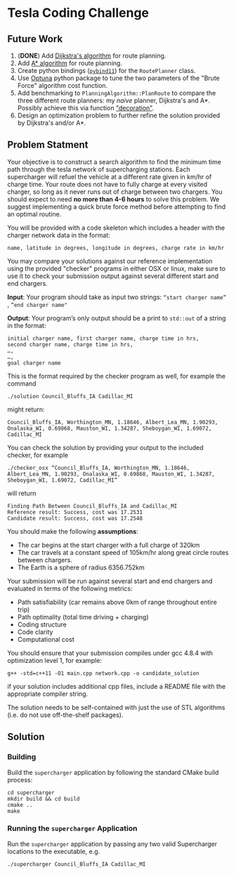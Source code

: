 # Tesla Coding Challenge

## Future Work

1. (__DONE__) Add [Dijkstra's algorithm](https://www.geeksforgeeks.org/dijkstras-shortest-path-algorithm-greedy-algo-7/) for route planning.
2. Add [A* algorithm](https://www.geeksforgeeks.org/a-search-algorithm/) for route planning.
3. Create python bindings ([`pybind11`](https://pybind11.readthedocs.io/en/stable/)) for the `RoutePlanner` class.
4. Use [Optuna](https://optuna.org/) python package to tune the two parameters of the "Brute Force" algorithm cost function.
5. Add benchmarking to `PlanningAlgorithm::PlanRoute` to compare the three different route planners: my _naive_ planner, Dijkstra's and A*. Possibly achieve this via function ["decoration"](https://stackoverflow.com/questions/40392672/whats-the-equivalent-of-python-function-decorators-in-c).
6. Design an optimization problem to further refine the solution provided by Dijkstra's and/or A*.

## Problem Statment
Your objective is to construct a search algorithm to find the minimum time path through the tesla network of supercharging stations. Each supercharger will refuel the vehicle at a different rate given in km/hr of charge time. Your route does not have to fully charge at every visited charger, so long as it never runs out of charge between two chargers. You should expect to need __no more than 4-6 hours__ to solve this problem. We suggest implementing a quick brute force method before attempting to find an optimal routine.

You will be provided with a code skeleton which includes a header with the
charger network data in the format:

	name, latitude in degrees, longitude in degrees, charge rate in km/hr
 
You may compare your solutions against our reference implementation using the
provided "checker" programs in either OSX or linux, make sure to use it to check
your submission output against several different start and end chargers.

__Input__: Your program should take as input two strings: `“start charger name”`
, `“end charger name"`

__Output__: Your program’s only output should be a print to `std::out` of a
string in the format:

	initial charger name, first charger name, charge time in hrs, 
	second charger name, charge time in hrs,
	…,
	…,
	goal charger name

This is the format required by the checker program as well, for example the
command
```
./solution Council_Bluffs_IA Cadillac_MI
```

might return:

	Council_Bluffs_IA, Worthington_MN, 1.18646, Albert_Lea_MN, 1.90293, Onalaska_WI, 0.69868, Mauston_WI, 1.34287, Sheboygan_WI, 1.69072, Cadillac_MI
	
You can check the solution by providing your output to the included checker, for example
```
./checker_osx “Council_Bluffs_IA, Worthington_MN, 1.18646, Albert_Lea_MN, 1.90293, Onalaska_WI, 0.69868, Mauston_WI, 1.34287, Sheboygan_WI, 1.69072, Cadillac_MI”
```

will return 

	Finding Path Between Council_Bluffs_IA and Cadillac_MI
	Reference result: Success, cost was 17.2531
	Candidate result: Success, cost was 17.2548


You should make the following __assumptions__:

- The car begins at the start charger with a full charge of 320km
- The car travels at a constant speed of 105km/hr along great circle routes
between chargers.
- The Earth is a sphere of radius 6356.752km


Your submission will be run against several start and end chargers and evaluated in terms of the following metrics:

- Path satisfiability (car remains above 0km of range throughout entire trip)
- Path optimality (total time driving + charging)
- Coding structure
- Code clarity
- Computational cost


You should ensure that your submission compiles under gcc 4.8.4 with optimization level 1, for example:

```
g++ -std=c++11 -O1 main.cpp network.cpp -o candidate_solution
```

if your solution includes additional cpp files, include a README file with the appropriate compiler string.

The solution needs to be self-contained with just the use of STL algorithms
(i.e. do not use off-the-shelf packages).

## Solution

### Building
Build the `supercharger` application by following the standard CMake build process:

```
cd supercharger
mkdir build && cd build
cmake ..
make
```

### Running the `supercharger` Application
Run the `supercharger` application by passing any two valid Supercharger locations to the executable, e.g.

```
./supercharger Council_Bluffs_IA Cadillac_MI
```